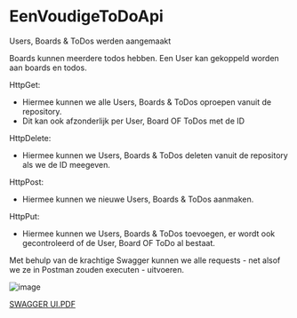 # EenVoudigeToDoApi

Users, Boards & ToDos werden aangemaakt

Boards kunnen meerdere todos hebben.
Een User kan gekoppeld worden aan boards en todos.

HttpGet:
- Hiermee kunnen we alle Users, Boards & ToDos oproepen vanuit de repository.
- Dit kan ook afzonderlijk per User, Board OF ToDos met de ID

HttpDelete:
- Hiermee kunnen we Users, Boards & ToDos deleten vanuit de repository als we de ID meegeven.

HttpPost:
- Hiermee kunnen we nieuwe Users, Boards & ToDos aanmaken.

HttpPut:
- Hiermee kunnen we Users, Boards & ToDos toevoegen, er wordt ook gecontroleerd of de User, Board OF ToDo al bestaat.

Met behulp van de krachtige Swagger kunnen we alle requests - net alsof we ze in Postman zouden executen - uitvoeren.

![image](https://user-images.githubusercontent.com/47563889/174710573-ae7cde67-d269-45fb-987a-a0cde7607fbb.png)

<a href="https://github.com/Yusuf-Ozgun/EenVoudigeToDoApi/files/8945706/Swagger.UI.pdf" target="_blank"> SWAGGER UI.PDF</a>
